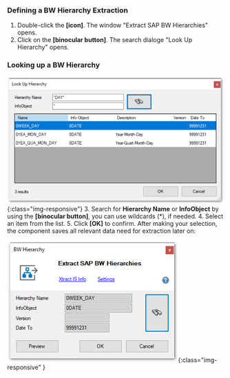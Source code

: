 ### Defining a BW Hierarchy Extraction

1. Double-click the **[icon]**. The window "Extract SAP BW Hierarchies" opens.
2. Click on the **[binocular button]**.
The search dialoge "Look Up Hierarchy" opens.
	
### Looking up a BW Hierarchy
![Hierarchy-Search-01](/img/content/Hierarchy-Search-01.png){:class="img-responsive"} 
3. Search for **Hierarchy Name** or **InfoObject** by using the **[binocular button]**, you can use wildcards (*), if needed.
4. Select an item from the list. 
5. Click **[OK]** to confirm.
After making your selection, the component saves all relevant data need for extraction later on:

![Hierarchy-Search-02](/img/content/Hierarchy-Search-02.png){:class="img-responsive" }